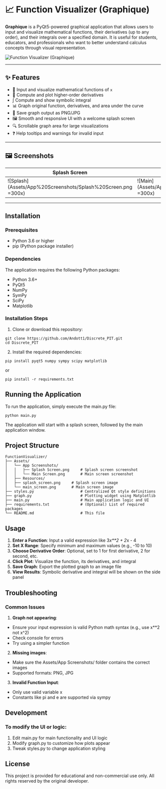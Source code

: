 # 📈 Function Visualizer (Graphique)

**Graphique** is a PyQt5-powered graphical application that allows users to input and visualize mathematical functions, their derivatives (up to any order), and their integrals over a specified domain. It is useful for students, educators, and professionals who want to better understand calculus concepts through visual representation.

![Function Visualizer (Graphique)](Assets/splash_screen.png)

---

## ✨ Features

- 🧮 Input and visualize mathematical functions of `x`
- 🔁 Compute and plot higher-order derivatives
- ∫ Compute and show symbolic integral
- 📊 Graph original function, derivatives, and area under the curve
- 💾 Save graph output as PNG/JPG
- 🖼️ Smooth and responsive UI with a welcome splash screen
- 🔍 Scrollable graph area for large visualizations
- ❓ Help tooltips and warnings for invalid input

---

## 🖼️ Screenshots

| Splash Screen | Main Window |
|---------------|-------------|
| ![Splash](Assets/App%20Screenshots/Splash%20Screen.png =300x) | ![Main](Assets/App%20Screenshots/Main%20Screen.png =300x) |

---

## Installation

### Prerequisites

- Python 3.6 or higher
- pip (Python package installer)

### Dependencies

The application requires the following Python packages:

- Python 3.6+
- PyQt5
- NumPy
- SymPy
- SciPy
- Matplotlib

### Installation Steps

1. Clone or download this repository:

```
git clone https://github.com/Andott1/Discrete_PIT.git
cd Discrete_PIT
```

2. Install the required dependencies:

```
pip install pyqt5 numpy sympy scipy matplotlib
```

or

```
pip install -r requirements.txt
```

## Running the Application

To run the application, simply execute the main.py file:

```
python main.py
```

The application will start with a splash screen, followed by the main application window.

## Project Structure

```
FunctionVisualizer/
├── Assets/
│   └── App Screenshots/
│   │   ├── Splash Screen.png     # Splash screen screenshot
│   │   └── Main Screen.png       # Main screen screenshot
│   ├── Resources/
│   ├── splash_screen.png     # Splash screen image
│   └── main_screen.png       # Main screen image
├── styles.py                     # Centralized Qt style definitions
├── graph.py                      # Plotting widget using Matplotlib
├── main.py                       # Main application logic and UI
├── requirements.txt              # (Optional) List of required packages
└── README.md                     # This file
```

## Usage

1. **Enter a Function**: Input a valid expression like 3*x**2 + 2*x - 4
2. **Set X Range**: Specify minimum and maximum values (e.g., -10 to 10)
3. **Choose Derivative Order**: Optional, set to 1 for first derivative, 2 for second, etc.
4. **Click Plot**: Visualize the function, its derivatives, and integral
5. **Save Graph**: Export the plotted graph to an image file
6. **View Results**: Symbolic derivative and integral will be shown on the side panel

## Troubleshooting

### Common Issues

1. **Graph not appearing**:
- Ensure your input expression is valid Python math syntax (e.g., use x**2 not x^2)
- Check console for errors
- Try using a simpler function

2. **Missing images**:
- Make sure the Assets/App Screenshots/ folder contains the correct images
- Supported formats: PNG, JPG

3. **Invalid Function Input**:
- Only use valid variable x
- Constants like pi and e are supported via sympy

## Development

### To modify the UI or logic:

1. Edit main.py for main functionality and UI logic
2. Modify graph.py to customize how plots appear
3. Tweak styles.py to change application styling

## License

This project is provided for educational and non-commercial use only.
All rights reserved by the original developer.
